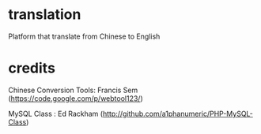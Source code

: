 translation
===========

Platform that translate from Chinese to English

credits
=======

Chinese Conversion Tools: Francis Sem (https://code.google.com/p/webtool123/)

MySQL Class : Ed Rackham (http://github.com/a1phanumeric/PHP-MySQL-Class)